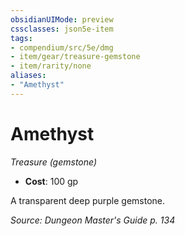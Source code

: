 ```yaml
---
obsidianUIMode: preview
cssclasses: json5e-item
tags:
- compendium/src/5e/dmg
- item/gear/treasure-gemstone
- item/rarity/none
aliases: 
- "Amethyst"
---
```

# Amethyst
*Treasure (gemstone)*  

- **Cost**: 100 gp

A transparent deep purple gemstone.

*Source: Dungeon Master's Guide p. 134*